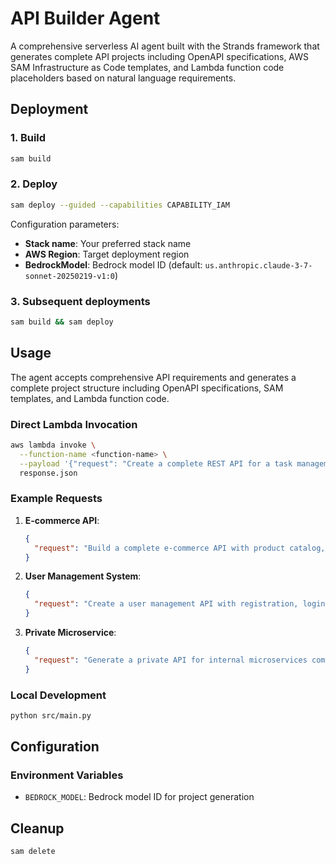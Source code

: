 # API Builder Agent

A comprehensive serverless AI agent built with the Strands framework that generates complete API projects including OpenAPI specifications, AWS SAM Infrastructure as Code templates, and Lambda function code placeholders based on natural language requirements.

## Deployment

### 1. Build 

```bash
sam build
```

### 2. Deploy

```bash
sam deploy --guided --capabilities CAPABILITY_IAM
```

Configuration parameters:
- **Stack name**: Your preferred stack name
- **AWS Region**: Target deployment region
- **BedrockModel**: Bedrock model ID (default: `us.anthropic.claude-3-7-sonnet-20250219-v1:0`)

### 3. Subsequent deployments

```bash
sam build && sam deploy
```

## Usage

The agent accepts comprehensive API requirements and generates a complete project structure including OpenAPI specifications, SAM templates, and Lambda function code.

### Direct Lambda Invocation

```bash
aws lambda invoke \
  --function-name <function-name> \
  --payload '{"request": "Create a complete REST API for a task management system with user authentication, CRUD operations for tasks, and proper error handling. Use Python for Lambda functions."}' \
  response.json
```

### Example Requests

1. **E-commerce API**:
   ```json
   {
     "request": "Build a complete e-commerce API with product catalog, shopping cart, order management, and payment processing. Include JWT authentication and rate limiting. Use Node.js for Lambda functions."
   }
   ```

2. **User Management System**:
   ```json
   {
     "request": "Create a user management API with registration, login, profile management, and admin functions. Use Amazon Cognito for authentication and Python for backend functions."
   }
   ```

3. **Private Microservice**:
   ```json
   {
     "request": "Generate a private API for internal microservices communication with VPC endpoints, Lambda integrations, and comprehensive logging. Use Java for Lambda functions."
   }
   ```

### Local Development

```bash
python src/main.py
```

## Configuration

### Environment Variables

- `BEDROCK_MODEL`: Bedrock model ID for project generation

## Cleanup

```bash
sam delete
```
